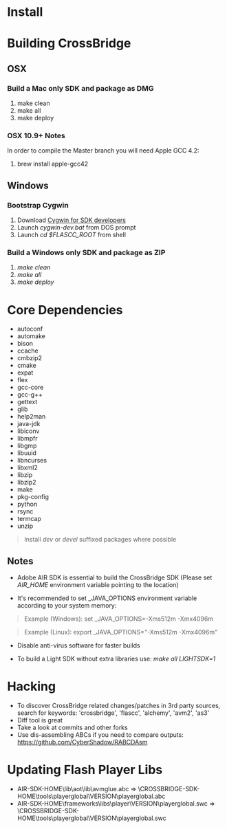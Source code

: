 Install
=======

# Building CrossBridge

## OSX

### Build a Mac only SDK and package as DMG

1. make clean
1. make all 
1. make deploy

### OSX 10.9+ Notes

In order to compile the Master branch you will need Apple GCC 4.2:

1. brew install apple-gcc42

## Windows

### Bootstrap Cygwin

1. Download [Cygwin for SDK developers](http://sourceforge.net/projects/crossbridge-community/files/cygwin-for-sdk-devs.zip/download)
1. Launch *cygwin-dev.bat* from DOS prompt
1. Launch *cd $FLASCC_ROOT* from shell

### Build a Windows only SDK and package as ZIP

1. *make clean*
1. *make all*
1. *make deploy*

# Core Dependencies

* autoconf
* automake
* bison
* ccache
* cmbzip2
* cmake
* expat
* flex
* gcc-core
* gcc-g++
* gettext
* glib
* help2man
* java-jdk
* libiconv
* libmpfr
* libgmp
* libuuid
* libncurses
* libxml2
* libzip
* libzip2
* make
* pkg-config
* python
* rsync
* termcap
* unzip

> Install *dev* or *devel* suffixed packages where possible

## Notes

* Adobe AIR SDK is essential to build the CrossBridge SDK (Please set *AIR_HOME* environment variable pointing to the location)

* It's recommended to set \_JAVA\_OPTIONS environment variable according to your system memory:
  
> Example (Windows): set \_JAVA\_OPTIONS=-Xms512m -Xmx4096m
  
> Example (Linux): export \_JAVA\_OPTIONS="-Xms512m -Xmx4096m"

* Disable anti-virus software for faster builds

* To build a Light SDK without extra libraries use: *make all LIGHTSDK=1*

# Hacking

* To discover CrossBridge related changes/patches in 3rd party sources, search for keywords: 'crossbridge', 'flascc', 'alchemy', 'avm2', 'as3'
* Diff tool is great
* Take a look at commits and other forks
* Use dis-assembling ABCs if you need to compare outputs: https://github.com/CyberShadow/RABCDAsm

# Updating Flash Player Libs

* AIR-SDK-HOME\lib\aot\lib\avmglue.abc => \CROSSBRIDGE-SDK-HOME\tools\playerglobal\VERSION\playerglobal.abc
* AIR-SDK-HOME\frameworks\libs\player\VERSION\playerglobal.swc => \CROSSBRIDGE-SDK-HOME\tools\playerglobal\VERSION\playerglobal.swc
